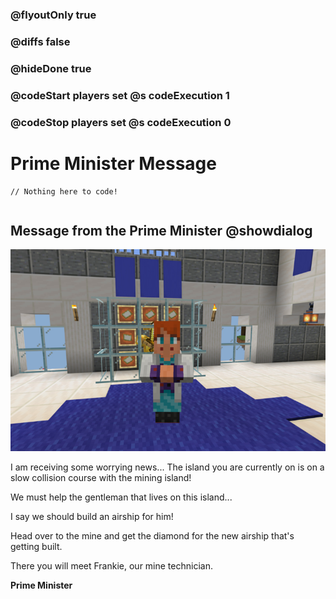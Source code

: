 ### @flyoutOnly true
### @diffs false
### @hideDone true
### @codeStart players set @s codeExecution 1
### @codeStop players set @s codeExecution 0

# Prime Minister Message

```template
// Nothing here to code!
```

```ghost
```

## Message from the Prime Minister @showdialog

![Photo of Prime Minster](https://raw.githubusercontent.com/CausewayDigital/Minecraft-EE-MakeCode/refs/heads/master/tutorials/python-islands/island-4/prime_minster/PM_Photo.jpg)

I am receiving some worrying news... The island you are currently on is on a slow collision course with the mining island!

We must help the gentleman that lives on this island...

I say we should build an airship for him!


Head over to the mine and get the diamond for the new airship that's getting built.

There you will meet Frankie, our mine technician.


**Prime Minister**

```spy
```
